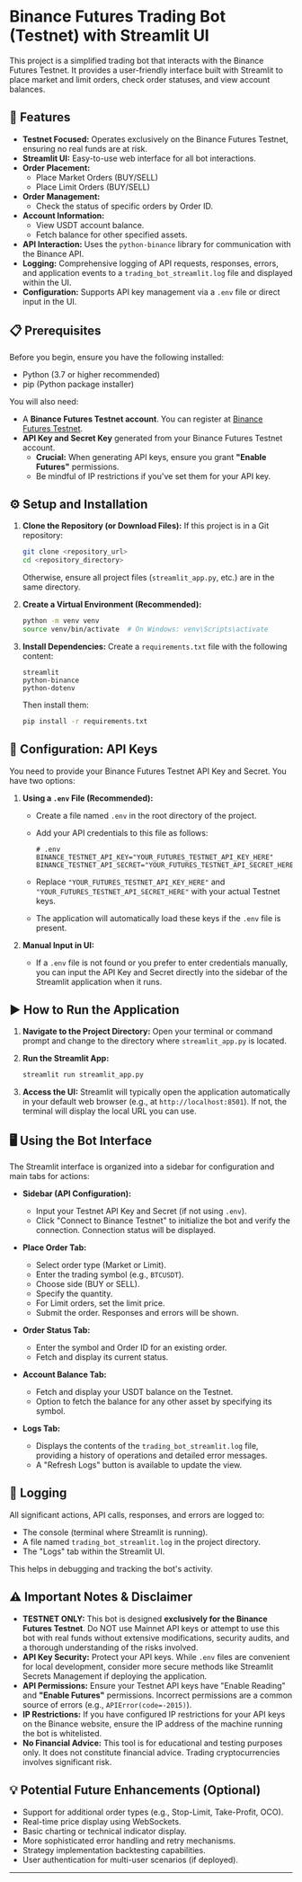 # Binance Futures Trading Bot (Testnet) with Streamlit UI

This project is a simplified trading bot that interacts with the Binance Futures Testnet. It provides a user-friendly interface built with Streamlit to place market and limit orders, check order statuses, and view account balances.

## 🚀 Features

* **Testnet Focused:** Operates exclusively on the Binance Futures Testnet, ensuring no real funds are at risk.
* **Streamlit UI:** Easy-to-use web interface for all bot interactions.
* **Order Placement:**
    * Place Market Orders (BUY/SELL)
    * Place Limit Orders (BUY/SELL)
* **Order Management:**
    * Check the status of specific orders by Order ID.
* **Account Information:**
    * View USDT account balance.
    * Fetch balance for other specified assets.
* **API Interaction:** Uses the `python-binance` library for communication with the Binance API.
* **Logging:** Comprehensive logging of API requests, responses, errors, and application events to a `trading_bot_streamlit.log` file and displayed within the UI.
* **Configuration:** Supports API key management via a `.env` file or direct input in the UI.

## 📋 Prerequisites

Before you begin, ensure you have the following installed:

* Python (3.7 or higher recommended)
* pip (Python package installer)

You will also need:

* A **Binance Futures Testnet account**. You can register at [Binance Futures Testnet](https://testnet.binancefuture.com/).
* **API Key and Secret Key** generated from your Binance Futures Testnet account.
    * **Crucial:** When generating API keys, ensure you grant **"Enable Futures"** permissions.
    * Be mindful of IP restrictions if you've set them for your API key.

## ⚙️ Setup and Installation

1.  **Clone the Repository (or Download Files):**
    If this project is in a Git repository:
    ```bash
    git clone <repository_url>
    cd <repository_directory>
    ```
    Otherwise, ensure all project files (`streamlit_app.py`, etc.) are in the same directory.

2.  **Create a Virtual Environment (Recommended):**
    ```bash
    python -m venv venv
    source venv/bin/activate  # On Windows: venv\Scripts\activate
    ```

3.  **Install Dependencies:**
    Create a `requirements.txt` file with the following content:
    ```text
    streamlit
    python-binance
    python-dotenv
    ```
    Then install them:
    ```bash
    pip install -r requirements.txt
    ```

## 🔑 Configuration: API Keys

You need to provide your Binance Futures Testnet API Key and Secret. You have two options:

1.  **Using a `.env` File (Recommended):**
    * Create a file named `.env` in the root directory of the project.
    * Add your API credentials to this file as follows:

        ```plaintext
        # .env
        BINANCE_TESTNET_API_KEY="YOUR_FUTURES_TESTNET_API_KEY_HERE"
        BINANCE_TESTNET_API_SECRET="YOUR_FUTURES_TESTNET_API_SECRET_HERE"
        ```
    * Replace `"YOUR_FUTURES_TESTNET_API_KEY_HERE"` and `"YOUR_FUTURES_TESTNET_API_SECRET_HERE"` with your actual Testnet keys.
    * The application will automatically load these keys if the `.env` file is present.

2.  **Manual Input in UI:**
    * If a `.env` file is not found or you prefer to enter credentials manually, you can input the API Key and Secret directly into the sidebar of the Streamlit application when it runs.

## ▶️ How to Run the Application

1.  **Navigate to the Project Directory:**
    Open your terminal or command prompt and change to the directory where `streamlit_app.py` is located.

2.  **Run the Streamlit App:**
    ```bash
    streamlit run streamlit_app.py
    ```

3.  **Access the UI:**
    Streamlit will typically open the application automatically in your default web browser (e.g., at `http://localhost:8501`). If not, the terminal will display the local URL you can use.

## 🖥️ Using the Bot Interface

The Streamlit interface is organized into a sidebar for configuration and main tabs for actions:

* **Sidebar (API Configuration):**
    * Input your Testnet API Key and Secret (if not using `.env`).
    * Click "Connect to Binance Testnet" to initialize the bot and verify the connection. Connection status will be displayed.

* **Place Order Tab:**
    * Select order type (Market or Limit).
    * Enter the trading symbol (e.g., `BTCUSDT`).
    * Choose side (BUY or SELL).
    * Specify the quantity.
    * For Limit orders, set the limit price.
    * Submit the order. Responses and errors will be shown.

* **Order Status Tab:**
    * Enter the symbol and Order ID for an existing order.
    * Fetch and display its current status.

* **Account Balance Tab:**
    * Fetch and display your USDT balance on the Testnet.
    * Option to fetch the balance for any other asset by specifying its symbol.

* **Logs Tab:**
    * Displays the contents of the `trading_bot_streamlit.log` file, providing a history of operations and detailed error messages.
    * A "Refresh Logs" button is available to update the view.

## 📜 Logging

All significant actions, API calls, responses, and errors are logged to:

* The console (terminal where Streamlit is running).
* A file named `trading_bot_streamlit.log` in the project directory.
* The "Logs" tab within the Streamlit UI.

This helps in debugging and tracking the bot's activity.

## ⚠️ Important Notes & Disclaimer

* **TESTNET ONLY:** This bot is designed **exclusively for the Binance Futures Testnet**. Do NOT use Mainnet API keys or attempt to use this bot with real funds without extensive modifications, security audits, and a thorough understanding of the risks involved.
* **API Key Security:** Protect your API keys. While `.env` files are convenient for local development, consider more secure methods like Streamlit Secrets Management if deploying the application.
* **API Permissions:** Ensure your Testnet API keys have "Enable Reading" and **"Enable Futures"** permissions. Incorrect permissions are a common source of errors (e.g., `APIError(code=-2015)`).
* **IP Restrictions:** If you have configured IP restrictions for your API keys on the Binance website, ensure the IP address of the machine running the bot is whitelisted.
* **No Financial Advice:** This tool is for educational and testing purposes only. It does not constitute financial advice. Trading cryptocurrencies involves significant risk.

## 💡 Potential Future Enhancements (Optional)

* Support for additional order types (e.g., Stop-Limit, Take-Profit, OCO).
* Real-time price display using WebSockets.
* Basic charting or technical indicator display.
* More sophisticated error handling and retry mechanisms.
* Strategy implementation backtesting capabilities.
* User authentication for multi-user scenarios (if deployed).

---
